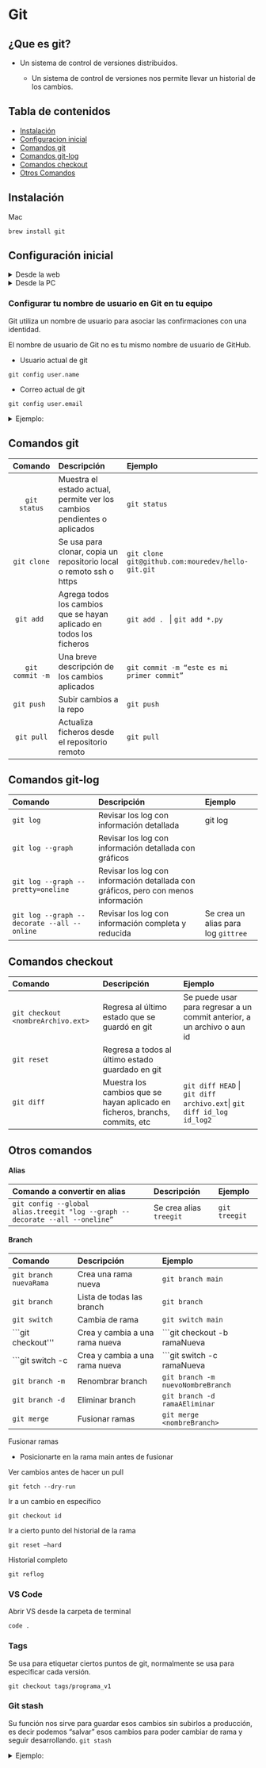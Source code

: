 # Git

## ¿Que es git?

- Un sistema de control de versiones distribuidos.

  - Un sistema de control de versiones nos permite llevar un historial de los cambios.
## Tabla de contenidos

- [Instalación](#instalación)
- [Configuracion inicial](#configuración-inicial)
- [Comandos git](#comandos-git)
- [Comandos git-log](#comandos-git-log)
- [Comandos checkout](#comandos-checkout)
- [Otros Comandos](#otros-comandos)


## Instalación 

Mac
```
brew install git
```

## Configuración inicial

<details>
  <summary>Desde la web</summary>
  
1. Crear un repositorio en github  `/mirepo`
  
2. Crear e ingresar en la carpeta de nuestro proyecto en nuestro equipo
  
3. Abrir una terminal desde la ubicación de la carpeta
  
4. Copiar y ejecutar el enlace generado de github en nuestra terminal
```
git remote add origin https://github.com/yorbimv/mirepo.git 
```

  * Si solicita credenciales, ingresarlas

    - Usuario: tuUsuario
    - Password: token
        - [`https://github.com/settings/tokens`](https://github.com/settings/tokens)
5. En la terminal nos aparece una rama llamada master
  * Se recomienda crear una rama main y empezar a trabajar desde ahi.
</details>

<details>
<summary>Desde la PC</summary>
  
1. Crear una carpeta con el nombre similar al del repositorio
   *  
   ```
   mkdir mirepo
   ```
  
2. Ingresar a la carpeta creada
   * Ejecutar
      * 
      ```
      git init
      ```
   * Se crean los archivos necesarios para poder sincronizarse con nuestro repositorio  
  
3. Desde github, crear una repo
  
4. Ejecutar los comandos como indican las instrucciones de github para asociar la repo con nuestra carpeta en nuestro equipo.

</details>

### Configurar tu nombre de usuario en Git en tu equipo
Git utiliza un nombre de usuario para asociar las confirmaciones con una identidad.

El nombre de usuario de Git no es tu mismo nombre de usuario de GitHub.

* Usuario actual de git
```
git config user.name
```
* Correo actual de git
```
git config user.email
```

<details>
<summary>Ejemplo:</summary> 

* Cambiar de usuario git en nuestro equipo

  * Si por alguna razon, se desea trabajar con otro usuario de git:
    * Se debe configurar usuario, correo:

      * Usar nombre y correo global, aplica para todos los repositorios que se va a trabajar en nuestro equipo

      ```
      git config --global user.name yorbimv
      ```
      ```
      git config --global user.email yorbimv@correo.com
      ```


      * Configurar tu nombre  y correo de usuario de Git para un repositorio único

      ```
      git config user.name "Jorge Meneses"
      ```
      ```
      git config user.email jorgemeneses@correo.com
      ```  
</details>

## Comandos git

| Comando           | Descripción                          | Ejemplo |
|     :---:         |     :---                             | :--- | 
| ```git status```  | Muestra el estado actual, permite ver los cambios pendientes o aplicados |      ```git status```    |
| ```git clone```   | Se usa para clonar, copia un repositorio local o remoto ssh o https    |```git clone    git@github.com:mouredev/hello-git.git  ```    |
|```git add ```| Agrega todos los cambios que se hayan aplicado en todos los ficheros| ```git add . ``` \| ```git add *.py ``` |
|```git commit -m```| Una breve descripción de los cambios aplicados| ```git commit -m “este es mi primer commit”```|
|```git push ```|Subir cambios a la repo|```git push``` |
|```git pull```|Actualiza ficheros desde el repositorio remoto|```git pull``` |


## Comandos git-log

| Comando           | Descripción                                     | Ejemplo |
|     :---         |     :---                                       |     :--- | 
|```git log```      |Revisar los log con información detallada        |git log|
|```git log --graph```|Revisar los log con información detallada con gráficos||
|```git log --graph --pretty=oneline```|Revisar los log con información detallada con gráficos, pero con menos información||
|```git log --graph --decorate --all --online``` |Revisar los log con información completa y reducida | Se crea un alias para log ```gittree```|



## Comandos checkout
| Comando           | Descripción                                     | Ejemplo |
|     :---         |     :---                                       |     :--- | 
|```git checkout <nombreArchivo.ext>```|Regresa  al último estado que se guardó en git|Se puede usar para regresar a un commit anterior, a un archivo o aun id|
|```git reset```|Regresa a todos al último estado guardado en git||
|```git diff ```|Muestra los cambios que se hayan aplicado en ficheros, branchs, commits, etc| ```git diff HEAD``` \| ```git diff archivo.ext```\| ```git diff id_log id_log2 ```|


## Otros comandos

#### Alias
| Comando a convertir en alias           | Descripción                                   | Ejemplo |
|     :---         |     :---                                       |:---|
|```git config --global alias.treegit "log --graph --decorate --all --oneline”```| Se crea alias ```treegit```|```git treegit```|

#### Branch 

| Comando                     | Descripción                     | Ejemplo                           |
|     :---                    |     :---                        |     :---                          | 
|```git branch nuevaRama```   |Crea una rama nueva              |```git branch main```              |
|```git branch```             |Lista de todas las branch        |```git branch```                   |
|```git switch```             |Cambia de rama                   |```git switch main```              |
|```git checkout'''           |Crea y cambia a una rama nueva   | ```git checkout -b ramaNueva      |
|```git switch -c             |Crea y cambia a una rama nueva   |```git switch -c ramaNueva         |
|```git branch -m```          | Renombrar branch              |```git branch -m nuevoNombreBranch```|
|```git branch -d ```         |Eliminar branch                  |```git branch -d ramaAEliminar```  |
|```git merge```              |Fusionar ramas                   |```git merge <nombreBranch>```     |
Fusionar ramas
* Posicionarte en la rama main antes de fusionar


Ver cambios antes de hacer un pull

``` git fetch --dry-run ```

Ir a un cambio en específico

```git checkout id ```

Ir a cierto punto del historial de la rama

```git reset —hard```

Historial completo

```git reflog```

### VS Code

Abrir VS desde la carpeta de terminal

```code .```


### Tags

Se usa para etiquetar ciertos puntos de git, normalmente se usa para especificar cada versión.

```git checkout tags/programa_v1```

### Git stash

Su función nos sirve para guardar esos cambios sin subirlos a producción, es decir podemos “salvar” esos cambios para poder cambiar de rama y seguir desarrollando.
```git stash```
<details>
<summary>
Ejemplo:
</summary>
Tenemos una rama main, una rama A y una rama B
 
En la rama A, tenemos un archivo login.py incompleto, se nos pide que se arregle un archivo en la rama b.

Al intentar hacer el cambio de rama, no es posible hacer el cambio sin antes hacer un commit en la rama A

Usamos ```git stash``` para guardar el cambio en la rama A, ahora ya es posible realizar el cambio a la rama B

Una vez solucionado el archivo en la rama B, nos cambiamos a la rama A, pero notaremos que no esta nuestros cambios guardados.

Para visualizar el cambio guardado, se ejecuta 
``` git stash pop ```

Ahora podemos seguir trabajando.

* Si queremos ver los cambios stash
```git stash list ```
* Si queremos eliminar los cambios salvados
```git stash drop```

</details>


